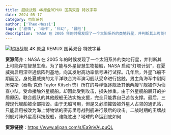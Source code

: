 ```yaml
---
title: 超级战舰 4K原盘REMUX 国英双音 特效字幕
date: 2024-05-17
category: 电影系列
author: ['Theo-Messi']
tags: ['剧情', '动作', '科幻', '冒险']
description: 'NASA 在 2005 年的时候发现了一个太阳系外的类地行星，并判断其上可能存在智慧生命。为了能与外星智慧生物接触，NASA 启动“灯塔计划”，在夏威夷启用深空通信阵列基地，向其发射高功率信号进行试探。几年后，外星飞船不期而至。身处夏威夷的太平洋联合海军演习舰队受命进行接触。男主角海军中尉阿历克斯（泰勒·克奇 Taylor Kitsch 饰）所在的导弹驱逐舰及其他两艘军舰被作为侦查小队，受命接触外星舰船。却因此受到攻击，损失惨重。由于外星舰船展开的护盾原因，联合舰队的其他舰船无法实施支援，完全只能靠自己苦苦支撑。最后，三艘现代舰船被全部摧毁。由于无船可用，但是又必须摧毁被外星人占领的通讯站，只能启用被改为海上博物馆的密苏里号战列舰进行最后的攻击。二战时期的王牌战列舰对阵外星高科技舰船，谁能胜出？地球的命运到底如何'
---
```


![超级战舰 4K 原盘 REMUX 国英双音 特效字幕](https://m.media-amazon.com/images/S/pv-target-images/7c103d46142df2a5da1495dd6628e93b22cc2c610d70ed73cd2f19bc488fe811.jpg)

**资源简介**：NASA 在 2005 年的时候发现了一个太阳系外的类地行星，并判断其上可能存在智慧生命。为了能与外星智慧生物接触，NASA 启动“灯塔计划”，在夏威夷启用深空通信阵列基地，向其发射高功率信号进行试探。几年后，外星飞船不期而至。身处夏威夷的太平洋联合海军演习舰队受命进行接触。男主角海军中尉阿历克斯（泰勒·克奇 Taylor Kitsch 饰）所在的导弹驱逐舰及其他两艘军舰被作为侦查小队，受命接触外星舰船。却因此受到攻击，损失惨重。由于外星舰船展开的护盾原因，联合舰队的其他舰船无法实施支援，完全只能靠自己苦苦支撑。最后，三艘现代舰船被全部摧毁。由于无船可用，但是又必须摧毁被外星人占领的通讯站，只能启用被改为海上博物馆的密苏里号战列舰进行最后的攻击。二战时期的王牌战列舰对阵外星高科技舰船，谁能胜出？地球的命运到底如何

**资源链接**：https://www.alipan.com/s/Ea9nVALpuQL

